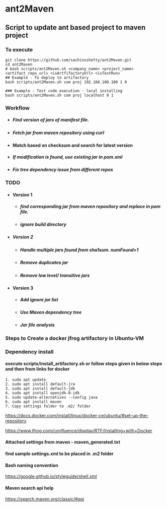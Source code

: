 # ant2Maven

## Script to update ant based project to maven project


### To execute
```
git clone https://github.com/sachinsshetty/ant2Maven.git
cd ant2Maven
# bash scripts/ant2Maven.sh <company_name> <project_name> <artifact_repo_url> <isArtfifactoryUrl> <isTestRun>
## Example - To deploy to artifactory
bash scripts/ant2Maven.sh com proj 192.168.100.100 1 0

### Example - Test code execution - local installing
bash scripts/ant2Maven.sh com proj localhost 0 1

```
### Workflow
* ##### Find version of jars of manifest file.
* ##### Fetch jar from maven repository using curl
* #### Match based on checksum and search for latest version
* ##### If modification is found, use existing jar in pom.xml
* ##### Fix tree dependency issue from different repos

### TODO

* #### Version 1

    * ##### find corresponding jar from maven repository and replace in pom file.
    * ##### ignore build directory
* ##### Version 2
    * ##### Handle multiple jars found from sha1sum. numFound>1
    * ##### Remove duplicates jar
    * ##### Remove low level/ transitive jars

* #### Version 3
    * ##### Add ignore jar list
    * ##### Use Maven dependency tree
    * ##### Jar file analysis


### Steps to Create a docker jfrog artifactory in Ubuntu-VM

### Dependency install


#### execute scripts/install_artifactory.sh or follow steps given in below steps and then from links for docker

````
1. sudo apt update
2. sudo apt install default-jre
3. sudo apt install default-jdk
4. sudo apt install openjdk-8-jdk
5. sudo update-alternatives --config java
6. sudo apt install maven
7. Copy settings folder to .m2/ folder
````

https://docs.docker.com/install/linux/docker-ce/ubuntu/#set-up-the-repository


https://www.jfrog.com/confluence/display/RTF/Installing+with+Docker


#### Attached settings from maven - maven_generated.txt
#### find sample settings.xml to be placed in .m2 folder

#### Bash naming convention
https://google.github.io/styleguide/shell.xml
#### Maven search api help
https://search.maven.org/classic/#api
